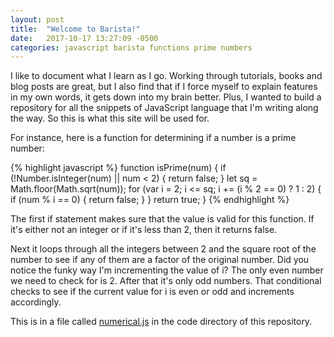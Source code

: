 ```yaml
---
layout: post
title:  "Welcome to Barista!"
date:   2017-10-17 13:27:09 -0500
categories: javascript barista functions prime numbers
---
```

I like to document what I learn as I go. Working through tutorials, books and blog posts are great, but I also find that if I force myself to explain features in my own words, it gets down into my brain better. Plus, I wanted to build a repository for all the snippets of JavaScript language that I'm writing along the way. So this is what this site will be used for.

For instance, here is a function for determining if a number is a prime number:

{% highlight javascript %}
function isPrime(num) {
  if (!Number.isInteger(num) || num < 2) {
    return false;
  }
  let sq = Math.floor(Math.sqrt(num));
  for (var i = 2; i <= sq; i += (i % 2 == 0) ? 1 : 2) {
    if (num % i == 0) {
      return false;
    }
  }
  return true;
}
{% endhighlight %}

The first if statement makes sure that the value is valid for this function. If it's either not an integer or if it's less than 2, then it returns false.

Next it loops through all the integers between 2 and the square root of the number to see if any of them are a factor of the original number. Did you notice the funky way I'm incrementing the value of i? The only even number we need to check for is 2. After that it's only odd numbers. That conditional checks to see if the current value for i is even or odd and increments accordingly.

This is in a file called [numerical.js](https://github.com/mullaney/barista/blob/master/functions/numerical.js) in the code directory of this repository.